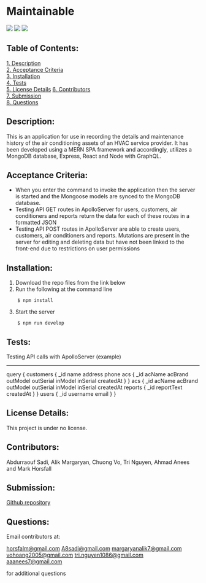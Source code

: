 # Maintainable

![](https://img.shields.io/badge/Database-MongoDB-yellow?style=flat-square&logo=mongoDB)  ![](https://img.shields.io/badge/npm%20package-express-orange?style=flat-square&logo=npm) ![](https://img.shields.io/badge/npm%20package-mongoose-cyan?style=flat-square&logo=npm)

## Table of Contents:  
[1. Description](#Description)  
[2. Acceptance Criteria](#Acceptance-Criteria)  
[3. Installation](#Installation)  
[4. Tests](#Tests)  
[5. License Details](#License-Details)
[6. Contributors](#Contributors)  
[7. Submission](#Submission)   
[8. Questions](#Questions)  

## Description:

This is an application for use in recording the details and maintenance history of the air conditioning assets of an HVAC service provider. It has been developed using a MERN SPA framework and accordingly, utilizes a MongoDB database, Express, React and Node with GraphQL.

## Acceptance Criteria:

- When you enter the command to invoke the application then the server is started and the Mongoose models are synced to the MongoDB database.  
- Testing API GET routes in ApolloServer for users, customers, air conditioners and reports return the data for each of these routes in a formatted JSON
- Testing API POST routes in ApolloServer are able to create users, customers, air conditioners and reports. Mutations are present in the server for editing and deleting data but have not been linked to the front-end due to restrictions on user permissions

## Installation:

1. Download the repo files from the link below
2. Run the following at the command line
```
    $ npm install
```
3. Start the server
```
    $ npm run develop
```

## Tests:  

Testing API calls with ApolloServer (example)  

---
query {
    customers {
    _id
    name
    address
    phone
    acs {
      _id
      acName
      acBrand
      outModel
      outSerial
      inModel
      inSerial
      createdAt
      }
    }
    acs {
        _id
        acName
        acBrand
        outModel
        outSerial
        inModel
        inSerial
        createdAt
        reports {
            _id
            reportText
            createdAt
        }
    }
    users {
      _id
      username
      email
    }
  }

## License Details: 

This project is under no license. 

## Contributors:

Abdurraouf Sadi, Alik Margaryan, Chuong Vo, Tri Nguyen, Ahmad Anees and Mark Horsfall 

## Submission:

[Github repository](https://github.com/horsfalm/maintainable)

## Questions:

Email contributors at:  

horsfalm@gmail.com
A8sadi@gmail.com
margaryanalik7@gmail.com
vohoang2005@gmail.com
tri.nguyen1086@gmail.com
aaanees7@gmail.com

for additional questions


